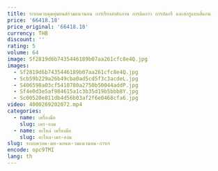 ```yaml
---
title: ระบบควบคุมหุ่นยนต์ร่วมแนวนอน การเรียงลําดับภาพ การติดกาว การบัดกรี และสกรูแบบสี่แกน
price: '66418.18'
price_original: '66418.18'
currency: THB
discount: ''
rating: 5
volume: 64
image: Sf2819d6b7435446189b07aa261cfc8e4Q.jpg
images:
  - Sf2819d6b7435446189b07aa261cfc8e4Q.jpg
  - Scb59b229a26b49cba0ad5cd5f3c3acdeL.jpg
  - S406598a03cf5410780a2750b50044addP.jpg
  - Sf4e0d3e5af984615a1c3b35d19b5bbb8Y.jpg
  - Sc00520e811db4d56b03af2f6e0468cfa6.jpg
video: 4000269202072.mp4
categories:
  - name: เครื่องมือ
    slug: เคร-องม
  - name: อะไหล่ เครื่องมือ
    slug: อะไหล-เคร-องม
slug: ระบบควบค-มห-นยนต-วมแนวนอน-การเร
encode: opc9TMI
lang: th
---
```

  
